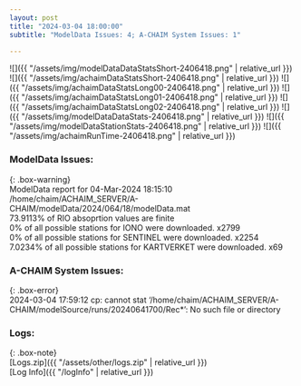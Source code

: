 ```yaml
---
layout: post
title: "2024-03-04 18:00:00"
subtitle: "ModelData Issues: 4; A-CHAIM System Issues: 1"

---
```


![]({{ "/assets/img/modelDataDataStatsShort-2406418.png" | relative_url }})
![]({{ "/assets/img/achaimDataStatsShort-2406418.png" | relative_url }})
![]({{ "/assets/img/achaimDataStatsLong00-2406418.png" | relative_url }})
![]({{ "/assets/img/achaimDataStatsLong01-2406418.png" | relative_url }})
![]({{ "/assets/img/achaimDataStatsLong02-2406418.png" | relative_url }})
![]({{ "/assets/img/modelDataDataStats-2406418.png" | relative_url }})
![]({{ "/assets/img/modelDataStationStats-2406418.png" | relative_url }})
![]({{ "/assets/img/achaimRunTime-2406418.png" | relative_url }})


### ModelData Issues:  
  
{: .box-warning}  
 ModelData report for 04-Mar-2024 18:15:10   
 /home/chaim/ACHAIM_SERVER/A-CHAIM/modelData/2024/064/18/modelData.mat   
 73.9113% of RIO absoprtion values are finite   
 0% of all possible stations for IONO were downloaded. x2799   
 0% of all possible stations for SENTINEL were downloaded. x2254   
 7.0234% of all possible stations for KARTVERKET were downloaded. x69   
  
### A-CHAIM System Issues:  
  
{: .box-error}  
2024-03-04 17:59:12 cp: cannot stat ‘/home/chaim/ACHAIM_SERVER/A-CHAIM/modelSource/runs/20240641700/Rec*’: No such file or directory  

### Logs:  
  
{: .box-note}  
[Logs.zip]({{ "/assets/other/logs.zip" | relative_url }})  
[Log Info]({{ "/logInfo" | relative_url }})  
